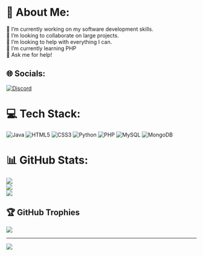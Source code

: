 # 💫 About Me:
🔭 I’m currently working on my software development skills.<br>👯 I’m looking to collaborate on large projects.<br>🤝 I’m looking to help with everything I can.<br>🌱 I’m currently learning PHP<br>💬 Ask me for help!<br>


## 🌐 Socials:
[![Discord](https://img.shields.io/badge/Discord-%237289DA.svg?logo=discord&logoColor=white)](https://discord.gg/Liêm#0001) 

# 💻 Tech Stack:
![Java](https://img.shields.io/badge/java-%23ED8B00.svg?style=for-the-badge&logo=java&logoColor=white) ![HTML5](https://img.shields.io/badge/html5-%23E34F26.svg?style=for-the-badge&logo=html5&logoColor=white) ![CSS3](https://img.shields.io/badge/css3-%231572B6.svg?style=for-the-badge&logo=css3&logoColor=white) ![Python](https://img.shields.io/badge/python-3670A0?style=for-the-badge&logo=python&logoColor=ffdd54) ![PHP](https://img.shields.io/badge/php-%23777BB4.svg?style=for-the-badge&logo=php&logoColor=white) ![MySQL](https://img.shields.io/badge/mysql-%2300f.svg?style=for-the-badge&logo=mysql&logoColor=white) ![MongoDB](https://img.shields.io/badge/MongoDB-%234ea94b.svg?style=for-the-badge&logo=mongodb&logoColor=white)
# 📊 GitHub Stats:
![](https://github-readme-stats.vercel.app/api?username=LiemDev&theme=nightowl&hide_border=false&include_all_commits=true&count_private=false)<br/>
![](https://github-readme-streak-stats.herokuapp.com/?user=LiemDev&theme=nightowl&hide_border=false)<br/>
![](https://github-readme-stats.vercel.app/api/top-langs/?username=LiemDev&theme=nightowl&hide_border=false&include_all_commits=true&count_private=false&layout=compact)

## 🏆 GitHub Trophies
![](https://github-profile-trophy.vercel.app/?username=LiemDev&theme=radical&no-frame=false&no-bg=true&margin-w=4)

---
[![](https://visitcount.itsvg.in/api?id=LiemDev&icon=0&color=0)](https://visitcount.itsvg.in)

<!-- Proudly created with GPRM ( https://gprm.itsvg.in ) -->
